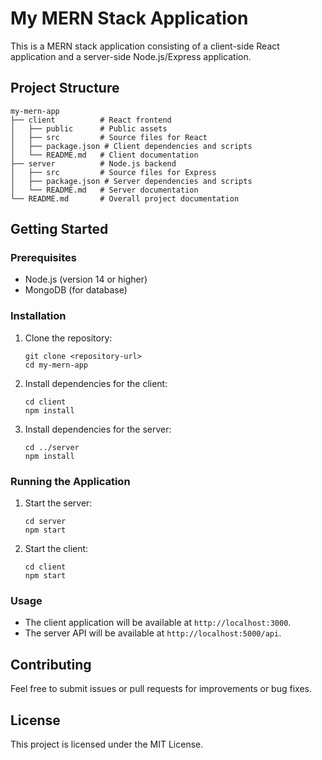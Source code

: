 # My MERN Stack Application

This is a MERN stack application consisting of a client-side React application and a server-side Node.js/Express application. 

## Project Structure

```
my-mern-app
├── client          # React frontend
│   ├── public      # Public assets
│   ├── src         # Source files for React
│   ├── package.json # Client dependencies and scripts
│   └── README.md   # Client documentation
├── server          # Node.js backend
│   ├── src         # Source files for Express
│   ├── package.json # Server dependencies and scripts
│   └── README.md   # Server documentation
└── README.md       # Overall project documentation
```

## Getting Started

### Prerequisites

- Node.js (version 14 or higher)
- MongoDB (for database)

### Installation

1. Clone the repository:
   ```
   git clone <repository-url>
   cd my-mern-app
   ```

2. Install dependencies for the client:
   ```
   cd client
   npm install
   ```

3. Install dependencies for the server:
   ```
   cd ../server
   npm install
   ```

### Running the Application

1. Start the server:
   ```
   cd server
   npm start
   ```

2. Start the client:
   ```
   cd client
   npm start
   ```

### Usage

- The client application will be available at `http://localhost:3000`.
- The server API will be available at `http://localhost:5000/api`.

## Contributing

Feel free to submit issues or pull requests for improvements or bug fixes.

## License

This project is licensed under the MIT License.